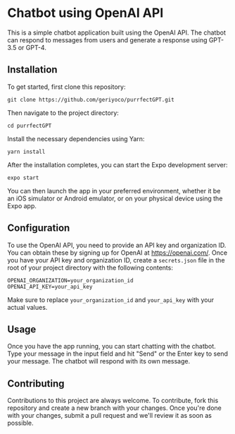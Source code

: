 # Chatbot using OpenAI API

This is a simple chatbot application built using the OpenAI API. The chatbot can respond to messages from users and generate a response using GPT-3.5 or GPT-4.



## Installation

To get started, first clone this repository:
```
git clone https://github.com/geriyoco/purrfectGPT.git
```
Then navigate to the project directory:
```
cd purrfectGPT
```
Install the necessary dependencies using Yarn:
```
yarn install
```
After the installation completes, you can start the Expo development server:
```
expo start
```

You can then launch the app in your preferred environment, whether it be an iOS simulator or Android emulator, or on your physical device using the Expo app.



## Configuration

To use the OpenAI API, you need to provide an API key and organization ID. You can obtain these by signing up for OpenAI at https://openai.com/. Once you have your API key and organization ID, create a `secrets.json` file in the root of your project directory with the following contents:
```
OPENAI_ORGANIZATION=your_organization_id
OPENAI_API_KEY=your_api_key
```

Make sure to replace `your_organization_id` and `your_api_key` with your actual values.



## Usage

Once you have the app running, you can start chatting with the chatbot. Type your message in the input field and hit "Send" or the Enter key to send your message. The chatbot will respond with its own message.



## Contributing

Contributions to this project are always welcome. To contribute, fork this repository and create a new branch with your changes. Once you're done with your changes, submit a pull request and we'll review it as soon as possible.

